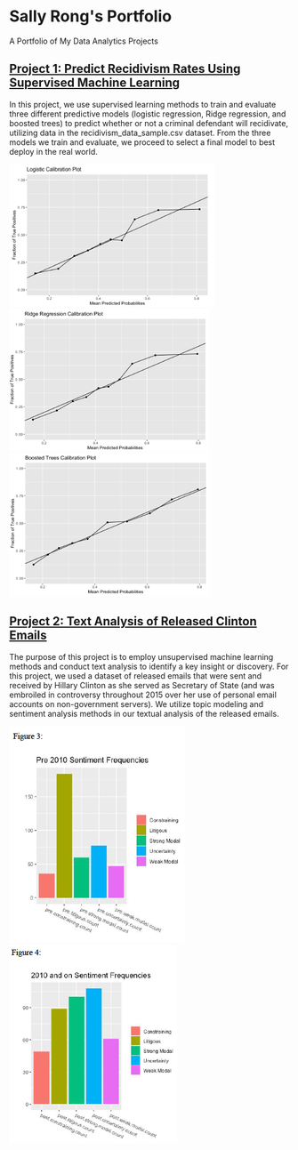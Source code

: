 # Sally Rong's Portfolio
 A Portfolio of My Data Analytics Projects

<h2>
 <a href="https://github.com/sallyyrong/Predict-Recidivism-Using-Supervised-Machine-Learning" target="_blank">Project 1: Predict Recidivism Rates Using Supervised Machine Learning</a>
 </h2>

In this project, we use supervised learning methods to train and evaluate three different predictive models (logistic regression, Ridge regression, and boosted trees) to predict whether or not a criminal defendant will recidivate, utilizing data in the recidivism_data_sample.csv dataset. From the three models we train and evaluate, we proceed to select a final model to best deploy in the real world.


![](/images/logistic_model_calibration_plot.png)
![](/images/ridge_regression_calibration_plot.png)
![](/images/boostedTrees_model_calibration_plot.png)

## [Project 2: Text Analysis of Released Clinton Emails](https://github.com/sallyyrong/Text-Analysis-Clinton-Emails)
The purpose of this project is to employ unsupervised machine learning methods and conduct text analysis to identify a key insight or discovery. For this project, we used a dataset of released emails that were sent and received by Hillary Clinton as she served as Secretary of State (and was embroiled in controversy throughout 2015 over her use of personal email accounts on non-government servers). We utilize topic modeling and sentiment analysis methods in our textual analysis of the released emails.

![](/images/sentimentAnalysis_figure3.png)
![](/images/sentimentAnalysis_figure4.png)
